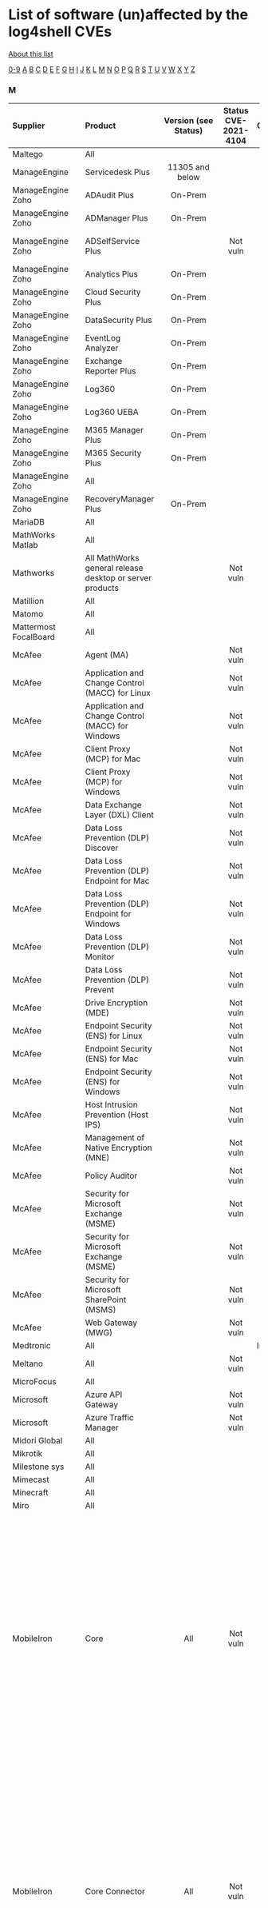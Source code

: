 # List of software (un)affected by the log4shell CVEs
[About this list](README.md)

[0-9](software_list_0-9.md) [A](software_list_a.md) [B](software_list_b.md) [C](software_list_c.md) [D](software_list_d.md) [E](software_list_e.md) [F](software_list_f.md) [G](software_list_g.md) [H](software_list_h.md) [I](software_list_i.md) [J](software_list_j.md) [K](software_list_k.md) [L](software_list_l.md) [M](software_list_m.md) [N](software_list_n.md) [O](software_list_o.md) [P](software_list_p.md) [Q](software_list_q.md) [R](software_list_r.md) [S](software_list_s.md) [T](software_list_t.md) [U](software_list_u.md) [V](software_list_v.md) [W](software_list_w.md) [X](software_list_x.md) [Y](software_list_y.md) [Z](software_list_z.md)

### M

| Supplier | Product | Version (see Status) | Status CVE-2021-4104 | Status CVE-2021-44228 | Status CVE-2021-45046 | Status CVE-2021-45105 | Notes | Links |
|:---------|:--------|:--------------------:|:--------------------:|:---------------------:|:---------------------:|:---------------------:|:------|------:|
|Maltego|All| | | | | | |[Maltego Response to Logj4](https://www.maltego.com/blog/our-response-to-log4j-cve-2021-44228/)|
|ManageEngine|Servicedesk Plus|11305 and below| |Vulnerable| | | |[Manage Engine Advisory](https://www.manageengine.com/products/service-desk/security-response-plan.html)|
|ManageEngine Zoho|ADAudit Plus|On-Prem| | | | | |[ManageEngine Vulnerability Impact](https://pitstop.manageengine.com/portal/en/community/topic/update-on-the-recent-apache-log4j2-vulnerability-impact-on-manageengine-on-premises-products-1)|
|ManageEngine Zoho|ADManager Plus|On-Prem| | | | | |[ManageEngine Vulnerability Impact](https://pitstop.manageengine.com/portal/en/community/topic/update-on-the-recent-apache-log4j2-vulnerability-impact-on-manageengine-on-premises-products-1)|
|ManageEngine Zoho|ADSelfService Plus| | Not vuln| Not vuln| Not vuln|Not vuln | |https://pitstop.manageengine.com/portal/en/community/topic/log4j-advisory-adselfservice-plus-6119-released-to-remove-log4j-dependency|
|ManageEngine Zoho|Analytics Plus|On-Prem| | | | | |[ManageEngine Vulnerability Impact](https://pitstop.manageengine.com/portal/en/community/topic/update-on-the-recent-apache-log4j2-vulnerability-impact-on-manageengine-on-premises-products-1)|
|ManageEngine Zoho|Cloud Security Plus|On-Prem| | | | | |[ManageEngine Vulnerability Impact](https://pitstop.manageengine.com/portal/en/community/topic/update-on-the-recent-apache-log4j2-vulnerability-impact-on-manageengine-on-premises-products-1)|
|ManageEngine Zoho|DataSecurity Plus|On-Prem| | | | | |[ManageEngine Vulnerability Impact](https://pitstop.manageengine.com/portal/en/community/topic/update-on-the-recent-apache-log4j2-vulnerability-impact-on-manageengine-on-premises-products-1)|
|ManageEngine Zoho|EventLog Analyzer|On-Prem| | | | | |[ManageEngine Vulnerability Impact](https://pitstop.manageengine.com/portal/en/community/topic/update-on-the-recent-apache-log4j2-vulnerability-impact-on-manageengine-on-premises-products-1)|
|ManageEngine Zoho|Exchange Reporter Plus|On-Prem| | | | | |[ManageEngine Vulnerability Impact](https://pitstop.manageengine.com/portal/en/community/topic/update-on-the-recent-apache-log4j2-vulnerability-impact-on-manageengine-on-premises-products-1)|
|ManageEngine Zoho|Log360|On-Prem| | | | | |[ManageEngine Vulnerability Impact](https://pitstop.manageengine.com/portal/en/community/topic/update-on-the-recent-apache-log4j2-vulnerability-impact-on-manageengine-on-premises-products-1)|
|ManageEngine Zoho|Log360 UEBA|On-Prem| | | | | |[ManageEngine Vulnerability Impact](https://pitstop.manageengine.com/portal/en/community/topic/update-on-the-recent-apache-log4j2-vulnerability-impact-on-manageengine-on-premises-products-1)|
|ManageEngine Zoho|M365 Manager Plus|On-Prem| | | | | |[ManageEngine Vulnerability Impact](https://pitstop.manageengine.com/portal/en/community/topic/update-on-the-recent-apache-log4j2-vulnerability-impact-on-manageengine-on-premises-products-1)|
|ManageEngine Zoho|M365 Security Plus|On-Prem| | | | | |[ManageEngine Vulnerability Impact](https://pitstop.manageengine.com/portal/en/community/topic/update-on-the-recent-apache-log4j2-vulnerability-impact-on-manageengine-on-premises-products-1)|
|ManageEngine Zoho|All| | | | | | |[Manage Engine Link](https://pitstop.manageengine.com/portal/en/community/topic/log4j-ad-manager-plus)|
|ManageEngine Zoho|RecoveryManager Plus|On-Prem| | | | | |[ManageEngine Vulnerability Impact](https://pitstop.manageengine.com/portal/en/community/topic/update-on-the-recent-apache-log4j2-vulnerability-impact-on-manageengine-on-premises-products-1)|
|MariaDB|All| | | | | | |[MariaDB Statement](https://mariadb.com/resources/blog/log4shell-and-mariadb-cve-2021-44228/)|
|MathWorks Matlab|All| | | | | | |[MathWorks Matlab Statement](https://www.mathworks.com/matlabcentral/answers/1610640-apache-log4j-vulnerability-cve-2021-44228-how-does-it-affect-matlab-run-time)|
|Mathworks|All MathWorks general release desktop or server products| |Not vuln|Not vuln|Not vuln|Not vuln| |[MathWorks statement regarding CVE-2021-44228](https://www.mathworks.com/matlabcentral/answers/1610640-apache-log4j-vulnerability-cve-2021-44228-how-does-it-affect-matlab-run-time)|
|Matillion|All| | | | | | |[Matillion Security Advisory](https://documentation.matillion.com/docs/security-advisory-14th-december-2021)|
|Matomo|All| | | | | | |[Matomo Statement](https://forum.matomo.org/t/matomo-is-not-concerned-by-the-log4j-security-breach-cve-2021-44228-discovered-on-december-2021-the-9th/44089)|
|Mattermost FocalBoard|All| | | | | | |[Mattermost FocalBoard Concern](https://forum.mattermost.org/t/log4j-vulnerability-concern/12676)|
|McAfee|Agent (MA)| |Not vuln|Not vuln|Not vuln|Not vuln| ||
|McAfee|Application and Change Control (MACC) for Linux| |Not vuln|Not vuln|Not vuln|Not vuln| ||
|McAfee|Application and Change Control (MACC) for Windows| |Not vuln|Not vuln|Not vuln|Not vuln| ||
|McAfee|Client Proxy (MCP) for Mac| |Not vuln|Not vuln|Not vuln|Not vuln| ||
|McAfee|Client Proxy (MCP) for Windows| |Not vuln|Not vuln|Not vuln|Not vuln| ||
|McAfee|Data Exchange Layer (DXL) Client| |Not vuln|Not vuln|Not vuln|Not vuln| ||
|McAfee|Data Loss Prevention (DLP) Discover| |Not vuln|Not vuln|Not vuln|Not vuln| ||
|McAfee|Data Loss Prevention (DLP) Endpoint for Mac| |Not vuln|Not vuln|Not vuln|Not vuln| ||
|McAfee|Data Loss Prevention (DLP) Endpoint for Windows| |Not vuln|Not vuln|Not vuln|Not vuln| ||
|McAfee|Data Loss Prevention (DLP) Monitor| |Not vuln|Not vuln|Not vuln|Not vuln| ||
|McAfee|Data Loss Prevention (DLP) Prevent| |Not vuln|Not vuln|Not vuln|Not vuln| ||
|McAfee|Drive Encryption (MDE)| |Not vuln|Not vuln|Not vuln|Not vuln| ||
|McAfee|Endpoint Security (ENS) for Linux| |Not vuln|Not vuln|Not vuln|Not vuln| ||
|McAfee|Endpoint Security (ENS) for Mac| |Not vuln|Not vuln|Not vuln|Not vuln| ||
|McAfee|Endpoint Security (ENS) for Windows| |Not vuln|Not vuln|Not vuln|Not vuln| ||
|McAfee|Host Intrusion Prevention (Host IPS)| |Not vuln|Not vuln|Not vuln|Not vuln| ||
|McAfee|Management of Native Encryption (MNE)| |Not vuln|Not vuln|Not vuln|Not vuln| ||
|McAfee|Policy Auditor| |Not vuln|Not vuln|Not vuln|Not vuln| ||
|McAfee|Security for Microsoft Exchange (MSME)| |Not vuln|Not vuln|Not vuln|Not vuln| ||
|McAfee|Security for Microsoft Exchange (MSME)| |Not vuln|Not vuln|Not vuln|Not vuln| ||
|McAfee|Security for Microsoft SharePoint (MSMS)| |Not vuln|Not vuln|Not vuln|Not vuln| ||
|McAfee|Web Gateway (MWG)| |Not vuln|Fix| | | |[source](https://kc.mcafee.com/agent/index?page=content&amp;id=SB10377)|
|Medtronic|All| | |Investigation| | | |[Medtronic Advisory Link](https://global.medtronic.com/xg-en/product-security/security-bulletins/log4j-vulnerabilities.html)|
|Meltano|All| |Not vuln|Not vuln|Not vuln|Not vuln|Project is written in Python|[Meltano](https://github.com/meltano/meltano)|
|MicroFocus|All| | | | | | |[MicroFocus Statement](https://portal.microfocus.com/s/customportalsearch?language=en_US&amp;searchtext=CVE-2021-44228)|
|Microsoft|Azure API Gateway| |Not vuln|Not vuln|Not vuln|Not vuln| |[Microsoft’s Response to CVE-2021-44228 Apache Log4j 2](https://msrc-blog.microsoft.com/2021/12/11/microsofts-response-to-cve-2021-44228-apache-log4j2/)|
|Microsoft|Azure Traffic Manager| |Not vuln|Not vuln|Not vuln|Not vuln| |[Microsoft’s Response to CVE-2021-44228 Apache Log4j 2](https://msrc-blog.microsoft.com/2021/12/11/microsofts-response-to-cve-2021-44228-apache-log4j2/)|
|Midori Global|All| | | | | | |[Midori Global Statement](https://www.midori-global.com/blog/2021/12/15/cve-2021-44228-log4shell-midori-apps-are-not-affected)|
|Mikrotik|All| | | | | | |[Mikrotik Statement](https://forum.mikrotik.com/viewtopic.php?p=897938)|
|Milestone sys|All| | | | | | |[Milestone sys Statement](https://supportcommunity.milestonesys.com/s/article/Log4J-vulnerability-faq?language=en_US)|
|Mimecast|All| | | | | | |[Mimecast Information](https://community.mimecast.com/s/article/Mimecast-Information-for-Customers-on-the-Log4Shell-Vulnerability)|
|Minecraft|All| | | | | | |[Minecraft Vulnerability Message](https://www.minecraft.net/en-us/article/important-message--security-vulnerability-java-edition)|
|Miro|All| | | | | | |[Miro Log4j Updates](https://miro.com/trust/updates/log4j/)|
|MobileIron|Core|All|Not vuln|Fix| | |The mitigation instructions listed in a subsequent section removes a vulnerable Java class (JNDILookUp.class) from the affected Log4J Java library and as a result removes the ability to perform the RCE attack.  The workaround needs to be applied in a maintenance window. You will not be able to access the admin portal during the procedure, however, end user devices will continue to function.|[source](https://forums.ivanti.com/s/article/Security-Bulletin-CVE-2021-44228-Remote-code-injection-in-Log4j?language=en_US)|
|MobileIron|Core Connector|All|Not vuln|Fix| | |The mitigation instructions listed in a subsequent section removes a vulnerable Java class (JNDILookUp.class) from the affected Log4J Java library and as a result removes the ability to perform the RCE attack.  The workaround needs to be applied in a maintenance window. You will not be able to access the admin portal during the procedure, however, end user devices will continue to function.|[source](https://forums.ivanti.com/s/article/Security-Bulletin-CVE-2021-44228-Remote-code-injection-in-Log4j?language=en_US)|
|MobileIron|Reporting Database (RDB)|All|Not vuln|Fix| | |The mitigation instructions listed in a subsequent section removes a vulnerable Java class (JNDILookUp.class) from the affected Log4J Java library and as a result removes the ability to perform the RCE attack.  The workaround needs to be applied in a maintenance window. You will not be able to access the admin portal during the procedure, however, end user devices will continue to function.|[source](https://forums.ivanti.com/s/article/Security-Bulletin-CVE-2021-44228-Remote-code-injection-in-Log4j?language=en_US)|
|MobileIron|Sentry|9.13, 9.14|Not vuln|Fix| | |The mitigation instructions listed in a subsequent section removes a vulnerable Java class (JNDILookUp.class) from the affected Log4J Java library and as a result removes the ability to perform the RCE attack.  The workaround needs to be applied in a maintenance window. You will not be able to access the admin portal during the procedure, however, end user devices will continue to function.|[source](https://forums.ivanti.com/s/article/Security-Bulletin-CVE-2021-44228-Remote-code-injection-in-Log4j?language=en_US)|
|MongoDB|All other components of MongoDB Atlas (including Atlas Database, Data Lake, Charts)| |Not vuln|Not vuln|Not vuln|Not vuln| |[source](https://www.mongodb.com/blog/post/log4shell-vulnerability-cve-2021-44228-and-mongodb)|
|MongoDB|Community Edition (including Community Server, Cloud Manager, Community Kubernetes Operators)| |Not vuln|Not vuln|Not vuln|Not vuln| |[source](https://www.mongodb.com/blog/post/log4shell-vulnerability-cve-2021-44228-and-mongodb)|
|MongoDB|Enterprise Advanced (including Enterprise Server, Ops Manager, Enterprise Kubernetes Operators)| |Not vuln|Not vuln|Not vuln|Not vuln| |[source](https://www.mongodb.com/blog/post/log4shell-vulnerability-cve-2021-44228-and-mongodb)|
|MongoDB|Realm (including Realm Database, Sync, Functions, APIs)| |Not vuln|Not vuln|Not vuln|Not vuln| |[source](https://www.mongodb.com/blog/post/log4shell-vulnerability-cve-2021-44228-and-mongodb)|
|MongoDB|Tools (including Compass, Database Shell, VS Code Plugin, Atlas CLI, Database Connectors)| |Not vuln|Not vuln|Not vuln|Not vuln| |[source](https://www.mongodb.com/blog/post/log4shell-vulnerability-cve-2021-44228-and-mongodb)|
|MoogSoft|All| | | | | | |[MoogSoft Vulnerability Information](https://servicedesk.moogsoft.com/hc/en-us/articles/4412463233811?input_string=log4j+vulnerability+%7C%7C+cve-2021-44228)|
|Motorola Avigilon|All| | | | | | |[Motorola Avigilon Technical Notification](https://support.avigilon.com/s/article/Technical-Notification-Apache-Log4j2-vulnerability-impact-on-Avigilon-products-CVE-2021-44228?language=en_US)|
|Mulesoft|Anypoint Studio|7.x|Not vuln|Fix| | |This advisory is available to account holders only and has not been reviewed by CISA.|[Apache Log4j2 vulnerability - December 2021](https://help.mulesoft.com/s/article/Apache-Log4j2-vulnerability-December-2021)|
|Mulesoft|Cloudhub| |Not vuln|Fix| | |This advisory is available to account holders only and has not been reviewed by CISA.|[Apache Log4j2 vulnerability - December 2021](https://help.mulesoft.com/s/article/Apache-Log4j2-vulnerability-December-2021)|
|Mulesoft|Mule Agent|6.x|Not vuln|Fix| | |This advisory is available to account holders only and has not been reviewed by CISA.|[Apache Log4j2 vulnerability - December 2021](https://help.mulesoft.com/s/article/Apache-Log4j2-vulnerability-December-2021)|
|Mulesoft|Mule Runtime|3.x,4.x|Not vuln|Fix| | |This advisory is available to account holders only and has not been reviewed by CISA.|[Apache Log4j2 vulnerability - December 2021](https://help.mulesoft.com/s/article/Apache-Log4j2-vulnerability-December-2021)|
|Mulesoft|All| | | | | |This advisory is available to customers only and has not been reviewed by CISA|[Mulesoft Statement](https://help.mulesoft.com/s/article/Apache-Log4j2-vulnerability-December-2021)|
|Macrium Software|All| |Not vuln|Not vuln|Not vuln|Not vuln| |[source](https://www.macrium.com/log4j-vulnerabilities-update)|
|MailStore|All|All|Not vuln|Not vuln|Not vuln|Not vuln| |[source](https://www.mailstore.com/en/blog/mailstore-affected-by-log4shell/)|
|Mailcow|Solr Docker|< 1.8|Not vuln|Fix| | | |[source](https://community.mailcow.email/d/1229-cve-2021-44228-vulnerability-solr)|
|ManageEngine|ADAudit Plus| |Not vuln|Workaround|Workaround|Workaround| |[source](https://pitstop.manageengine.com/portal/en/community/topic/apache-log4j-vulnerability-cve-2021-44228-1)|
|ManageEngine|ADManager Plus| |Not vuln|Workaround|Workaround|Workaround| |[source](https://pitstop.manageengine.com/portal/en/community/topic/log4j-ad-manager-plus)|
|ManageEngine|Desktop Central|10.1.2127.20|Fix|Not vuln|Not vuln|Not vuln| |[source](https://pitstop.manageengine.com/portal/en/community/topic/log4j-security-issue)|
|ManageEngine|EventLog Analyzer| |Not vuln|Workaround|Workaround|Workaround| |[source](https://pitstop.manageengine.com/portal/en/community/topic/fixing-log4j-cve-2021-44228-vulnerability-in-log360)|
|Mathworks|MATLAB|All| |Not vuln| | | |[source](https://www.mathworks.com/content/dam/mathworks/policies/mathworks-response-to-cve-2021-44228-log4j-vulnerability.pdf)|
|Mattermost|All| | |Not vuln| | | |[source](https://forum.mattermost.org/t/security-update-log4j-security-vulnerability/12695)|
|McAfee|Data Exchange Layer (DXL)| | |Not vuln| | | |[source](https://kc.mcafee.com/corporate/index?page=content&amp;id=KB95091)|
|McAfee|Enterprise Security Manager (ESM)|11.x|Not vuln|Workaround| | | |[source](https://kc.mcafee.com/corporate/index?page=content&amp;id=KB95091)|
|McAfee|Active Response (MAR)| | |Not vuln| | |Standalone MAR not vulnerable, for MAR included in bundle see TIE|[source](https://kc.mcafee.com/corporate/index?page=content&amp;id=KB95091)|
|McAfee|Network Security Manager (NSM)| | |Not vuln| | | |[source](https://kc.mcafee.com/corporate/index?page=content&amp;id=KB95091)|
|McAfee|Network Security Platform (NSP)| | |Not vuln| | | |[source](https://kc.mcafee.com/corporate/index?page=content&amp;id=KB95091)|
|McAfee|Threat Intelligence Exchange (TIE)|2.2, 2.3, 3.0|Not vuln|Workaround| | | |[source](https://kc.mcafee.com/corporate/index?page=content&amp;id=KB95091)|
|McAfee|ePolicy Orchestrator Agent Handlers (ePO-AH)| | |Not vuln| | | |[source](https://kc.mcafee.com/corporate/index?page=content&amp;id=KB95091)|
|McAfee|ePolicy Orchestrator Application Server (ePO)|5.10 CU11|Not vuln|Workaround| | | |[source](https://kc.mcafee.com/corporate/index?page=content&amp;id=KB95091)|
|McAfee|ePolicy Orchestrator Application Server (ePO)|<= 5.10 CU10| |Not vuln| | | |[source](https://kc.mcafee.com/corporate/index?page=content&amp;id=KB95091)|
|Meinberg|LANTIME|All| |Not vuln| | | |[source](https://www.meinbergglobal.com/english/sw/mbgsecurityadvisory.htm#mbgsa_535)|
|Meinberg|microSync|All| |Not vuln| | | |[source](https://www.meinbergglobal.com/english/sw/mbgsecurityadvisory.htm#mbgsa_535)|
|Memurai|All| | |Not vuln| | | |[source](https://www.memurai.com/blog/apache-log4j2-cve-2021-44228)|
|messageconcept|PeopleSync|All|Not vuln|Not vuln|Not vuln|Not vuln| |[source](https://messageconcept.atlassian.net/wiki/spaces/PSKB/pages/2139095041/Is+PeopleSync+affected+by+Log4Shell)|
|Metabase|All|<0.41.4|Not vuln|Fix| | |Mitigations available for earlier versions|[source](https://github.com/metabase/metabase/releases/tag/v0.41.4)|
|Micro Focus|ArcSight ESM|7.2, 7.5| |Vulnerable| | | |[source](https://community.microfocus.com/cyberres/b/sws-22/posts/summary-of-cyberres-impact-from-log4j-or-logshell-logjam-cve-2021-44228)|
|Micro Focus|ArcSight Logger|7.2 and above| |Vulnerable| | | |[source](https://community.microfocus.com/cyberres/b/sws-22/posts/summary-of-cyberres-impact-from-log4j-or-logshell-logjam-cve-2021-44228)|
|Micro Focus|ArcSight Recon|All| |Vulnerable| | | |[source](https://community.microfocus.com/cyberres/b/sws-22/posts/summary-of-cyberres-impact-from-log4j-or-logshell-logjam-cve-2021-44228)|
|Micro Focus|ArcSight Intelligence|All| |Vulnerable| | | |[source](https://community.microfocus.com/cyberres/b/sws-22/posts/summary-of-cyberres-impact-from-log4j-or-logshell-logjam-cve-2021-44228)|
|Micro Focus|ArcSight Connectors|8.2 and above| |Vulnerable| | | |[source](https://community.microfocus.com/cyberres/b/sws-22/posts/summary-of-cyberres-impact-from-log4j-or-logshell-logjam-cve-2021-44228)|
|Micro Focus|ArcSight Transformation Hub|All| |Vulnerable| | | |[source](https://community.microfocus.com/cyberres/b/sws-22/posts/summary-of-cyberres-impact-from-log4j-or-logshell-logjam-cve-2021-44228)|
|Micro Focus|Data Protector|All| |Vulnerable| | |Workaround only for supported versions. Earlier versions are not checked/worked on.|[workaround](https://portal.microfocus.com/s/article/KM000003052) [source](https://community.microfocus.com/img/bandr/f/itrc-251/512701/data-protector-v9-0-9-patch-workaround-for-log4j)|
|Micro Focus|Silk Performer|21.0| |Vulnerable| | |Workaround|[source](https://portal.microfocus.com/s/article/KM000003066) [workaround](https://microfocus.my.salesforce.com/sfc/p/1t000000vhDP/a/8e000000c7fR/JrOxnycbJxIXDpzlzCCfBOy6pqqRcPD_cu.ySvH5Vc8)|
|Micro Focus|Silk Test|20.0 up to 21.0.1 (included)| |Vulnerable| | |Workaround|[source](https://portal.microfocus.com/s/article/KM000003066) [workaround](https://microfocus.my.salesforce.com/sfc/p/1t000000vhDP/a/8e000000c7fR/JrOxnycbJxIXDpzlzCCfBOy6pqqRcPD_cu.ySvH5Vc8)|
|Microsoft|Azure AD| | |Not vuln| | |ADFS itself is not vulnerable, federation providers may be|[source](https://msrc-blog.microsoft.com/2021/12/11/microsofts-response-to-cve-2021-44228-apache-log4j2/)|
|Microsoft|Azure App Service| | |Not vuln| | |This product itself is not vulnerable, Microsoft provides guidance on remediation for hosted applications|[source](https://msrc-blog.microsoft.com/2021/12/11/microsofts-response-to-cve-2021-44228-apache-log4j2/)|
|Microsoft|Azure Application Gateway| | |Not vuln| | | |[source](https://msrc-blog.microsoft.com/2021/12/11/microsofts-response-to-cve-2021-44228-apache-log4j2/)|
|Microsoft|Azure Data Lake Store Java|< 2.3.10|Not vuln|Not vuln|Not vuln|Not vuln|Fix has been made to upgrade log4j-core. But this dependency has scope 'test' meaning it is not part of the final product/artifact. So there's no risk for end users here.|[source](https://github.com/Azure/azure-data-lake-store-java/blob/ed5d6304783286c3cfff0a1dee457a922e23ad48/CHANGES.md#version-2310)|
|Microsoft|Azure DevOps| | |Not vuln| | | |[source](https://devblogs.microsoft.com/devops/azure-devops-and-azure-devops-server-and-the-log4j-vulnerability/?WT.mc_id=DOP-MVP-5001511)|
|Microsoft|Azure DevOps Server|2019-2020.1| |Vulnerable| | |When Azure DevOps Server Search is configured. Uses Elasticsearch OSS 6.2.4 (vulnerable) see Elasticsearch above for mitigation|[source](https://devblogs.microsoft.com/devops/azure-devops-and-azure-devops-server-and-the-log4j-vulnerability/?WT.mc_id=DOP-MVP-5001511)|
|Microsoft|Azure Front Door| | |Not vuln| | | |[source](https://msrc-blog.microsoft.com/2021/12/11/microsofts-response-to-cve-2021-44228-apache-log4j2/)|
|Microsoft|Azure WAF| | |Not vuln| | | |[source](https://msrc-blog.microsoft.com/2021/12/11/microsofts-response-to-cve-2021-44228-apache-log4j2/)|
|Microsoft|Cosmos DB Kafka Connector|1.2.1| |Fix| | | |[source](https://github.com/microsoft/kafka-connect-cosmosdb/releases/tag/v1.2.1)|
|Microsoft|Events Hub Extension|3.3.1| |Fix| | | |[source](https://mvnrepository.com/artifact/com.microsoft.azure/azure-eventhubs-extensions/3.3.1)|
|Microsoft|Kafka Connect for Azure Cosmo DB|< 1.2.1|Not vuln|Fix| | | |[source](https://github.com/microsoft/kafka-connect-cosmosdb/blob/0f5d0c9dbf2812400bb480d1ff0672dfa6bb56f0/CHANGELOG.md)|
|Microsoft|Defender for IoT|10.5.2|Not vuln|Fix| | | |[source](https://docs.microsoft.com/en-us/azure/defender-for-iot/organizations/release-notes#october-2021)|
|Microsoft|Minecraft Java Edition|1.18.1|Not vuln|Fix| | | |[source](https://www.minecraft.net/en-us/article/important-message--security-vulnerability-java-edition) [fix](https://www.minecraft.net/en-us/article/minecraft-java-edition-1-18-1)|
|Microsoft|Team Foundation Server|2018.2+| |Vulnerable| | |When Team Foundation Server Search is configured. Uses Elasticsearch OSS 5.4.1 (vulnerable) see Elasticsearch above for mitigation|[source](https://devblogs.microsoft.com/devops/azure-devops-and-azure-devops-server-and-the-log4j-vulnerability/?WT.mc_id=DOP-MVP-5001511)|
|MicroStrategy|Secure Enterprise|11.1.7+ 11.2.x 11.3.x|Not vuln|Workaround| | |Workaround available, Update scheduled for Week 51/2021|[source](https://community.microstrategy.com/s/article/MicroStrategy-s-response-to-CVE-2021-44228-The-Log4j-0-Day-Vulnerability?language=en_US)|
|MIDITEC|All| |Not vuln|Not vuln|Not vuln|Not vuln|MTZ Time uses Log4j v1.x|[source](https://www.miditec.de/_download/files/information/Entwarnung%20-%20Schwachstelle.pdf)|
|Milestone|VMS| |Not vuln|Not vuln|Not vuln|Not vuln| |[source](https://supportcommunity.milestonesys.com/s/article/Log4J-vulnerability-faq?language=en_US)|
|Mirantis|Container Runtime|All|Not vuln|Not vuln|Not vuln|Not vuln| |[source](https://github.com/Mirantis/security/blob/main/news/cve-2021-44288.md)|
|Mirantis|Kubernetes Engine|All|Not vuln|Not vuln|Not vuln|Not vuln| |[source](https://github.com/Mirantis/security/blob/main/news/cve-2021-44288.md)|
|Mirantis|Secure Registry|All|Not vuln|Not vuln|Not vuln|Not vuln| |[source](https://github.com/Mirantis/security/blob/main/news/cve-2021-44288.md)|
|Mirantis|Container Cloud|All|Not vuln|Not vuln|Not vuln|Not vuln| |[source](https://github.com/Mirantis/security/blob/main/news/cve-2021-44288.md)|
|Mirantis|OpenStack|All|Not vuln|Not vuln|Not vuln|Not vuln| |[source](https://github.com/Mirantis/security/blob/main/news/cve-2021-44288.md)|
|Mirantis|Lens|All|Not vuln|Not vuln|Not vuln|Not vuln| |[source](https://github.com/Mirantis/security/blob/main/news/cve-2021-44288.md)|
|Mirantis|K0s|All|Not vuln|Not vuln|Not vuln|Not vuln| |[source](https://github.com/Mirantis/security/blob/main/news/cve-2021-44288.md)|
|MISP|All|All|Not vuln|Not vuln|Not vuln|Not vuln| |[source](https://twitter.com/MISPProject/status/1470051242038673412)|
|Mitel|MiCollab|>=7.1 to <=9.4|Not vuln|Workaround|Workaround| |Below v7.0 not vuln, <a href="https://www.mitel.com/-/media/mitel/file/pdf/support/security-advisories/log4j_micollab_remediation_details.pdf" rel="nofollow">Fix</a>|[source](https://www.mitel.com/-/media/mitel/file/pdf/support/security-advisories/security-bulletin_21-0010-002-v4.pdf)|
|Mitel|MiContact Center  Enterprise|All|Not vuln|Not vuln|Not vuln|Not vuln| |[source](https://www.mitel.com/support/security-advisories/mitel-product-security-advisory-21-0010)|
|Mitel|MiContact Center Business|All|Not vuln|Not vuln|Not vuln|Not vuln| |[source](https://www.mitel.com/support/security-advisories/mitel-product-security-advisory-21-0010)|
|Mitel|CMG Suite|All| |Investigation| | | |[source](https://www.mitel.com/support/security-advisories/mitel-product-security-advisory-21-0010)|
|Mitel|InAttend|All| |Investigation| | | |[source](https://www.mitel.com/support/security-advisories/mitel-product-security-advisory-21-0010)|
|Mitel|Interaction Recording (MIR)|6.3 to 6.7|Not vuln|Fix| | |see SA211213-17|[source](https://www.mitel.com/-/media/mitel/file/pdf/support/security-advisories/security-bulletin_21-0010-001.pdf)|
|Mitel|Management Gateway|All|Not vuln|Not vuln|Not vuln|Not vuln| |[source](https://www.mitel.com/support/security-advisories/mitel-product-security-advisory-21-0010)|
|Mitel|Management Portal|All| |Investigation| | | |[source](https://www.mitel.com/support/security-advisories/mitel-product-security-advisory-21-0010)|
|Mitel|Mobility Router|All|Not vuln|Not vuln|Not vuln|Not vuln| |[source](https://www.mitel.com/support/security-advisories/mitel-product-security-advisory-21-0010)|
|Mitel|Performance Analytics Server and Probe|All| |Investigation| | | |[source](https://www.mitel.com/support/security-advisories/mitel-product-security-advisory-21-0010)|
|Mitel|Standard Linux (MSL)|All|Not vuln|Not vuln|Not vuln|Not vuln| |[source](https://www.mitel.com/support/security-advisories/mitel-product-security-advisory-21-0010)|
|Mitel|Virtual Reception|All| |Investigation| | | |[source](https://www.mitel.com/support/security-advisories/mitel-product-security-advisory-21-0010)|
|Mitel|MiVoice 5000|All|Not vuln|Not vuln|Not vuln|Not vuln| |[source](https://www.mitel.com/support/security-advisories/mitel-product-security-advisory-21-0010)|
|Mitel|MiVoice Border Gateway|All|Not vuln|Not vuln|Not vuln|Not vuln| |[source](https://www.mitel.com/support/security-advisories/mitel-product-security-advisory-21-0010)|
|Mitel|MiVoice Business|All (excluding EX)|Not vuln|Not vuln|Not vuln|Not vuln| |[source](https://www.mitel.com/support/security-advisories/mitel-product-security-advisory-21-0010)|
|Mitel|MiVoice Business EX and MiConfig Wizard|9.2 only|Not vuln|Fix| | | |[source](https://www.mitel.com/-/media/mitel/file/pdf/support/security-advisories/security-bulletin_21-0010-004.pdf)|
|Mitel|MiVoice Call Recording|All| |Investigation| | | |[source](https://www.mitel.com/support/security-advisories/mitel-product-security-advisory-21-0010)|
|Mitel|MiVoice Connect|All|Not vuln|Not vuln|Not vuln|Not vuln| |[source](https://www.mitel.com/support/security-advisories/mitel-product-security-advisory-21-0010)|
|Mitel|MiVoice MX-ONE|7.4 only|Not vuln|Fix| | | |[source](https://www.mitel.com/-/media/mitel/file/pdf/support/security-advisories/security-bulletin_21-0010-003.pdf)|
|Mitel|MiVoice Office 400|All|Not vuln|Not vuln|Not vuln|Not vuln| |[source](https://www.mitel.com/support/security-advisories/mitel-product-security-advisory-21-0010)|
|Mitel|Open Integration Gateway (OIG)|All| |Investigation| | | |[source](https://www.mitel.com/support/security-advisories/mitel-product-security-advisory-21-0010)|
|Mitsubishi|CS-141|Not vuln|Not vuln|Not vuln|Not vuln| |<a href="https://user-images.githubusercontent.com/89155495/146846042-4c923ea4-58ec-452f-94b2-6a1aa7918ece.png" rel="nofollow">source</a>||
|Mitsubishi|LookUPS N002|Not vuln|Not vuln|Not vuln|Not vuln| |<a href="https://user-images.githubusercontent.com/89155495/146846042-4c923ea4-58ec-452f-94b2-6a1aa7918ece.png" rel="nofollow">source</a>||
|Mitsubishi|LookUPS N003|Not vuln|Not vuln|Not vuln|Not vuln| |<a href="https://user-images.githubusercontent.com/89155495/146846042-4c923ea4-58ec-452f-94b2-6a1aa7918ece.png" rel="nofollow">source</a>||
|Mitsubishi|MUCM|Not vuln|Not vuln|Not vuln|Not vuln| |<a href="https://user-images.githubusercontent.com/89155495/146846042-4c923ea4-58ec-452f-94b2-6a1aa7918ece.png" rel="nofollow">source</a>||
|Mitsubishi|Netcom|Not vuln|Not vuln|Not vuln|Not vuln| |<a href="https://user-images.githubusercontent.com/89155495/146846042-4c923ea4-58ec-452f-94b2-6a1aa7918ece.png" rel="nofollow">source</a>||
|Mitsubishi|Netcom 2| |Not vuln|Not vuln|Not vuln|Not vuln| |[source](https://user-images.githubusercontent.com/89155495/146846042-4c923ea4-58ec-452f-94b2-6a1aa7918ece.png)|
|MONARC|All|All|Not vuln|Not vuln|Not vuln|Not vuln| |[source](https://twitter.com/MONARCproject/status/1470349937443491851)|
|MongoDB|Atlas Search| |Not vuln|Fix| | |Affected and patched. No evidence of exploitation or indicators of compromise prior to the patch were discovered.|[source](https://www.mongodb.com/blog/post/log4shell-vulnerability-cve-2021-44228-and-mongodb)|
|MongoDB|Atlas| |Not vuln|Not vuln|Not vuln|Not vuln|Including Atlas Database, Data Lake, Charts|[source](https://www.mongodb.com/blog/post/log4shell-vulnerability-cve-2021-44228-and-mongodb)|
|MongoDB|Community Edition| |Not vuln|Not vuln|Not vuln|Not vuln|Including Community Server, Cloud Manager, Community Kubernetes Operators.|[source](https://www.mongodb.com/blog/post/log4shell-vulnerability-cve-2021-44228-and-mongodb)|
|MongoDB|Drivers| |Not vuln|Not vuln|Not vuln|Not vuln| |[source](https://www.mongodb.com/blog/post/log4shell-vulnerability-cve-2021-44228-and-mongodb)|
|MongoDB|Enterprise Advanced| |Not vuln|Not vuln|Not vuln|Not vuln|Including Enterprise Server, Ops Manager, Enterprise Kubernetes Operators.|[source](https://www.mongodb.com/blog/post/log4shell-vulnerability-cve-2021-44228-and-mongodb)|
|MongoDB|Realm| |Not vuln|Not vuln|Not vuln|Not vuln|including Realm Database, Sync, Functions, APIs|[source](https://www.mongodb.com/blog/post/log4shell-vulnerability-cve-2021-44228-and-mongodb)|
|MongoDB|Tools| |Not vuln|Not vuln|Not vuln|Not vuln|Including Compass, Database Shell, VS Code Plugin, Atlas CLI, Database Connectors|[source](https://www.mongodb.com/blog/post/log4shell-vulnerability-cve-2021-44228-and-mongodb)|
|Moodle|All|All|Not vuln|Not vuln|Not vuln|Not vuln| |[source](https://moodle.org/mod/forum/discuss.php?d=429966)|
|Moxa|All|All|Not vuln|Not vuln|Not vuln|Not vuln| |[source](https://www.moxa.com/en/support/product-support/security-advisory/moxa-s-response-regarding-the-apache-log4j-vulnerability)|

